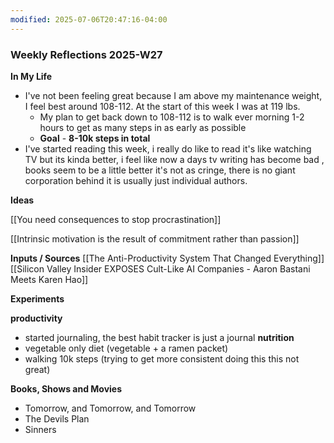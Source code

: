 ```yaml
---
modified: 2025-07-06T20:47:16-04:00
---
```

### Weekly Reflections 2025-W27

**In My Life** 
<!--What is going on in your life? -->
- I've not been feeling great because I am above my maintenance weight, I feel best around 108-112. At the start of this week I was at 119 lbs.
	- My plan to get back down to 108-112 is to walk ever morning 1-2 hours to get as many steps in as early as possible
	- **Goal** - **8-10k steps in total**
- I've started reading this week, i really do like to read it's like watching TV but its kinda better, i feel like now a days tv writing has become bad , books seem to be a little better it's not as cringe, there is no giant corporation behind it is usually just individual authors. 

**Ideas**
<!-- Capture the ideas or thoughts that spark excitement-->
[[You need consequences to stop procrastination]]

[[Intrinsic motivation is the result of commitment rather than passion]]




**Inputs / Sources**
[[The Anti-Productivity System That Changed Everything]]
[[Silicon Valley Insider EXPOSES Cult-Like AI Companies - Aaron Bastani Meets Karen Hao]]



 **Experiments**
 <!--What new habits, challenges and tools are you trying out to improve your life? -->
 **productivity**
 - started journaling, the best habit tracker is just a journal
**nutrition**
- vegetable only diet (vegetable + a ramen packet) 
- walking 10k steps (trying to get more consistent doing this this not great)

**Books, Shows and Movies**
- Tomorrow, and Tomorrow, and Tomorrow
- The Devils Plan
- Sinners